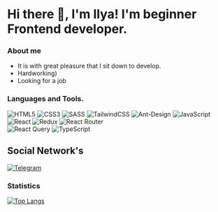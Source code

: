 # Hi there 👋, I'm Ilya! I'm beginner Frontend developer.
 

### About me

<ul>
<li>
It is with great pleasure that I sit down to develop.
</li>
<li>
Hardworking)
</li>
<li>
Looking for a job
</li>
</ul>


### Languages and Tools.

![HTML5](https://img.shields.io/badge/html5-%23E34F26.svg?style=for-the-badge&logo=html5&logoColor=white)
![CSS3](https://img.shields.io/badge/css3-%231572B6.svg?style=for-the-badge&logo=css3&logoColor=white)
![SASS](https://img.shields.io/badge/SASS-hotpink.svg?style=for-the-badge&logo=SASS&logoColor=white)
![TailwindCSS](https://img.shields.io/badge/tailwindcss-%2338B2AC.svg?style=for-the-badge&logo=tailwind-css&logoColor=white)
![Ant-Design](https://img.shields.io/badge/-AntDesign-%230170FE?style=for-the-badge&logo=ant-design&logoColor=white)
![JavaScript](https://img.shields.io/badge/javascript-%23323330.svg?style=for-the-badge&logo=javascript&logoColor=%23F7DF1E)
![React](https://img.shields.io/badge/react-%2320232a.svg?style=for-the-badge&logo=react&logoColor=%2361DAFB)
![Redux](https://img.shields.io/badge/redux-%23593d88.svg?style=for-the-badge&logo=redux&logoColor=white)
![React Router](https://img.shields.io/badge/React_Router-CA4245?style=for-the-badge&logo=react-router&logoColor=white)\
![React Query](https://img.shields.io/badge/-React%20Query-FF4154?style=for-the-badge&logo=react%20query&logoColor=white)
![TypeScript](https://img.shields.io/badge/typescript-%23007ACC.svg?style=for-the-badge&logo=typescript&logoColor=white)


## Social Network's

[![Telegram](https://img.shields.io/badge/Telegram-2CA5E0?style=for-the-badge&logo=telegram&logoColor=white)](https://t.me/nemnogononame)

### Statistics

[![Top Langs](https://github-readme-stats.vercel.app/api/top-langs/?username=codeeHunter&langs_count=8)](https://github.com/anuraghazra/github-readme-stats)
